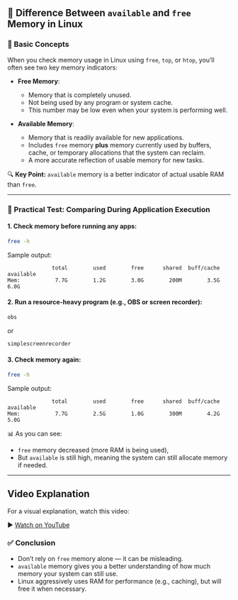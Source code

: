 ## 📘 Difference Between `available` and `free` Memory in Linux

### 🧠 Basic Concepts

When you check memory usage in Linux using `free`, `top`, or `htop`, you’ll often see two key memory indicators:

* **Free Memory**:

  * Memory that is completely unused.
  * Not being used by any program or system cache.
  * This number may be low even when your system is performing well.

* **Available Memory**:

  * Memory that is readily available for new applications.
  * Includes `free` memory **plus** memory currently used by buffers, cache, or temporary allocations that the system can reclaim.
  * A more accurate reflection of usable memory for new tasks.

🔍 **Key Point:** `available` memory is a better indicator of actual usable RAM than `free`.

---

### 🧪 Practical Test: Comparing During Application Execution

#### 1. Check memory before running any apps:

```bash
free -h
```

Sample output:

```
              total        used        free      shared  buff/cache   available
Mem:           7.7G        1.2G        3.0G        200M        3.5G        6.0G
```

#### 2. Run a resource-heavy program (e.g., OBS or screen recorder):

```bash
obs
```

or

```bash
simplescreenrecorder
```

#### 3. Check memory again:

```bash
free -h
```

Sample output:

```
              total        used        free      shared  buff/cache   available
Mem:           7.7G        2.5G        1.0G        300M        4.2G        5.0G
```

📊 As you can see:

* `free` memory decreased (more RAM is being used),
* But `available` is still high, meaning the system can still allocate memory if needed.

---

## Video Explanation

For a visual explanation, watch this video:

▶️ [Watch on YouTube](https://youtu.be/NIUUwrCrKE8)


### ✅ Conclusion

* Don’t rely on `free` memory alone — it can be misleading.
* `available` memory gives you a better understanding of how much memory your system can still use.
* Linux aggressively uses RAM for performance (e.g., caching), but will free it when necessary.
